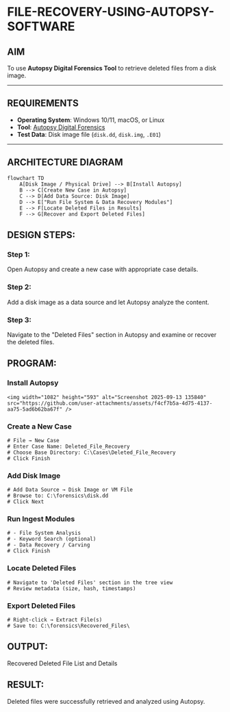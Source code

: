 # FILE-RECOVERY-USING-AUTOPSY-SOFTWARE

## AIM
To use **Autopsy Digital Forensics Tool** to retrieve deleted files from a disk image.

---

## REQUIREMENTS
- **Operating System**: Windows 10/11, macOS, or Linux
- **Tool**: [Autopsy Digital Forensics](https://www.autopsy.com/)  
- **Test Data**: Disk image file (`disk.dd`, `disk.img`, `.E01`)

---

## ARCHITECTURE DIAGRAM
```mermaid
flowchart TD
    A[Disk Image / Physical Drive] --> B[Install Autopsy]
    B --> C[Create New Case in Autopsy]
    C --> D[Add Data Source: Disk Image]
    D --> E["Run File System & Data Recovery Modules"]
    E --> F[Locate Deleted Files in Results]
    F --> G[Recover and Export Deleted Files]
```
## DESIGN STEPS:
### Step 1:
Open Autopsy and create a new case with appropriate case details.

### Step 2:
Add a disk image as a data source and let Autopsy analyze the content.

### Step 3:
Navigate to the "Deleted Files" section in Autopsy and examine or recover the deleted files.

## PROGRAM:
### Install Autopsy
```
<img width="1082" height="593" alt="Screenshot 2025-09-13 135840" src="https://github.com/user-attachments/assets/f4cf7b5a-4d75-4137-aa75-5ad6b62ba67f" />

```
### Create a New Case
```
# File → New Case
# Enter Case Name: Deleted_File_Recovery
# Choose Base Directory: C:\Cases\Deleted_File_Recovery
# Click Finish
```
### Add Disk Image
```
# Add Data Source → Disk Image or VM File
# Browse to: C:\forensics\disk.dd
# Click Next
```
### Run Ingest Modules
```# Select:
# - File System Analysis
# - Keyword Search (optional)
# - Data Recovery / Carving
# Click Finish
```
### Locate Deleted Files
```
# Navigate to 'Deleted Files' section in the tree view
# Review metadata (size, hash, timestamps)
```
### Export Deleted Files
```
# Right-click → Extract File(s)
# Save to: C:\forensics\Recovered_Files\
```

## OUTPUT:
Recovered Deleted File List and Details

## RESULT:
Deleted files were successfully retrieved and analyzed using Autopsy.
